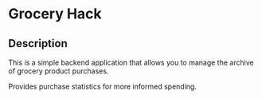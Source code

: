 # Grocery Hack

## Description
This is a simple backend application that allows you to manage the archive of grocery product purchases.

Provides purchase statistics for more informed spending.
